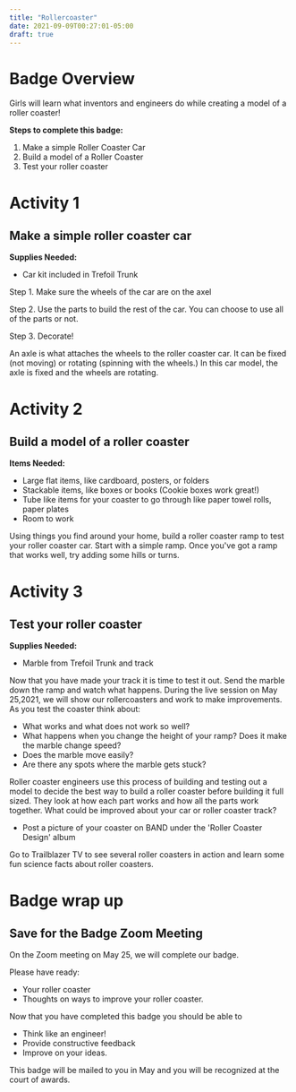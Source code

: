 ```yaml
---
title: "Rollercoaster"
date: 2021-09-09T00:27:01-05:00
draft: true
---
```

# Badge Overview

Girls will learn what inventors and engineers do while creating a model of a roller coaster!

**Steps to complete this badge:**

1. Make a simple Roller Coaster Car
2. Build a model of a Roller Coaster
3. Test your roller coaster

# Activity 1

## Make a simple roller coaster car

**Supplies Needed:**

- Car kit included in Trefoil Trunk

Step 1. Make sure the wheels of the car are on the axel

Step 2. Use the parts to build the rest of the car. You can choose to use all of the parts or not.

Step 3. Decorate!

An axle is what attaches the wheels to the roller coaster car. It can be fixed (not moving) or rotating (spinning with the wheels.) In this car model, the axle is fixed and the wheels are rotating.

# Activity 2

## Build a model of a roller coaster

**Items Needed:**

- Large flat items, like cardboard, posters, or folders
- Stackable items, like boxes or books (Cookie boxes work great!)
- Tube like items for your coaster to go through like paper towel rolls, paper plates
- Room to work

Using things you find around your home, build a roller coaster ramp to test your roller coaster car. Start with a simple ramp. Once you&#39;ve got a ramp that works well, try adding some hills or turns.

# Activity 3

## Test your roller coaster

**Supplies Needed:**

- Marble from Trefoil Trunk and track

Now that you have made your track it is time to test it out. Send the marble down the ramp and watch what happens. During the live session on May 25,2021, we will show our rollercoasters and work to make improvements. As you test the coaster think about:

  - What works and what does not work so well?
  - What happens when you change the height of your ramp? Does it make the marble change speed?
  - Does the marble move easily?
  - Are there any spots where the marble gets stuck?

Roller coaster engineers use this process of building and testing out a model to decide the best way to build a roller coaster before building it full sized. They look at how each part works and how all the parts work together. What could be improved about your car or roller coaster track?

- Post a picture of your coaster on BAND under the &#39;Roller Coaster Design&#39; album

Go to Trailblazer TV to see several roller coasters in action and learn some fun science facts about roller coasters.

# Badge wrap up

## Save for the Badge Zoom Meeting

On the Zoom meeting on May 25, we will complete our badge.

Please have ready:

- Your roller coaster
- Thoughts on ways to improve your roller coaster.

Now that you have completed this badge you should be able to

- Think like an engineer!
- Provide constructive feedback
- Improve on your ideas.

This badge will be mailed to you in May and you will be recognized at the court of awards.

